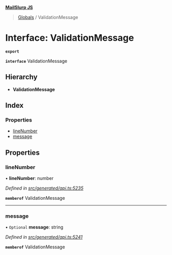 **[MailSlurp JS](../README.md)**

> [Globals](../README.md) / ValidationMessage

# Interface: ValidationMessage

**`export`** 

**`interface`** ValidationMessage

## Hierarchy

* **ValidationMessage**

## Index

### Properties

* [lineNumber](validationmessage.md#linenumber)
* [message](validationmessage.md#message)

## Properties

### lineNumber

•  **lineNumber**: number

*Defined in [src/generated/api.ts:5235](https://github.com/mailslurp/mailslurp-client/blob/e4d4355/src/generated/api.ts#L5235)*

**`memberof`** ValidationMessage

___

### message

• `Optional` **message**: string

*Defined in [src/generated/api.ts:5241](https://github.com/mailslurp/mailslurp-client/blob/e4d4355/src/generated/api.ts#L5241)*

**`memberof`** ValidationMessage
